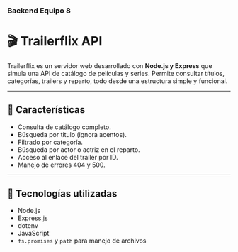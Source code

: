 ### Backend Equipo 8

# 🎬 Trailerflix API

Trailerflix es un servidor web desarrollado con **Node.js y Express** que simula una API de catálogo de películas y series. Permite consultar títulos, categorías, trailers y reparto, todo desde una estructura simple y funcional.

---

## 🚀 Características

- Consulta de catálogo completo.
- Búsqueda por título (ignora acentos).
- Filtrado por categoría.
- Búsqueda por actor o actriz en el reparto.
- Acceso al enlace del trailer por ID.
- Manejo de errores 404 y 500.

---

## 🔧 Tecnologías utilizadas

- Node.js
- Express.js
- dotenv
- JavaScript 
- `fs.promises` y `path` para manejo de archivos

